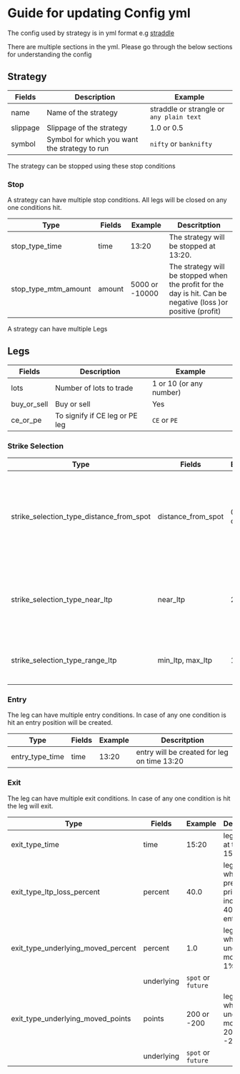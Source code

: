 # **Guide for updating Config yml**

The config used by strategy is in yml format e.g [straddle](./straddle.yml)

There are multiple sections in the yml. Please go through the below sections for understanding the config

## Strategy

| Fields | Description| Example |
| ------ | --------------| ---------------|
| name  | Name of the strategy | straddle or strangle or `any plain text` |
| slippage | Slippage of the strategy | 1.0 or 0.5 |
| symbol | Symbol for which you want the strategy to run |  `nifty` or `banknifty` |

The strategy can be stopped using these stop conditions

### Stop

A strategy can have multiple stop conditions. All legs will be closed on any one conditions hit.

| Type | Fields | Example | Descritption |
| ----- | ----------- | ----------- | ------------ |
| stop_type_time | time | 13:20 | The strategy will be stopped at 13:20. |
| stop_type_mtm_amount | amount | 5000 or -10000 | The strategy will be stopped when the profit for the day is hit. Can be negative (loss )or positive (profit)|

A strategy can have multiple Legs

## Legs

| Fields | Description| Example |
| ------ | --------------| ---------------|
| lots  | Number of lots to trade | 1 or 10 (or any number) |
| buy_or_sell | Buy or sell  | Yes | `buy` or `sell`|
| ce_or_pe | To signify if CE leg or PE leg  | `CE` or `PE` |

### Strike Selection

| Type | Fields | Example | Descritption |
| ----- | ----------- | ----------- | ------------ |
| strike_selection_type_distance_from_spot | distance_from_spot | 0 or 200 or 150 | Please make sure for nifty it should be in multiple of 50 and for banknifty multiple of 100. Note 0 signifies ATM |
| strike_selection_type_near_ltp | near_ltp | 25 | strategy will find next strike available whose premium is less than 25)|
| strike_selection_type_range_ltp | min_ltp, max_ltp | 10, 15 | strike with premium between (10, 15) will be selected |

### Entry

The leg can have multiple entry conditions. In case of any one condition is hit an entry position will be created.

| Type | Fields | Example | Descritption |
| ----- | ----------- | ----------- | ------------ |
| entry_type_time | time | 13:20 | entry will be created for leg on time 13:20 |

### Exit

The leg can have multiple exit conditions. In case of any one condition is hit the leg will exit.

| Type | Fields | Example | Descritption |
| ----- | ----------- | ----------- | ------------ |
| exit_type_time | time | 15:20 | leg will exit at time 15:20 |
| exit_type_ltp_loss_percent | percent | 40.0 | leg will exit when premium price will increase by 40% from entry price |
| exit_type_underlying_moved_percent | percent | 1.0 | leg will exit when underlying moves by 1% |
|  | underlying | `spot` or `future` |  |
| exit_type_underlying_moved_points | points | 200 or -200 | leg will exit when underlying moves by 200 or -200 |
|  | underlying | `spot` or `future` |  |
